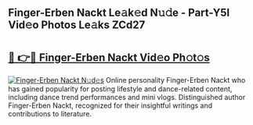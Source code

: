 ## Finger-Erben Nackt Le𝚊k𝚎d N𝚞𝚍e - Part-Y5l Vid𝚎o Photos Le𝚊ks ZCd27

# <h2><a href="http://fb66o6w.evod.top/?m=Finger-Erben+Nackt">🔗 👉🔴 Finger-Erben Nackt Vid𝚎o Ph𝚘t𝚘s</a></h2>

[![Finger-Erben Nackt N𝚞d𝚎s](https://i.imgur.com/8V9OHl7.gif)](http://fb66o6w.evod.top/?m=Finger-Erben+Nackt)
Online personality Finger-Erben Nackt who has gained popularity for posting lifestyle and dance-related content, including dance trend performances and mini vlogs. Distinguished author Finger-Erben Nackt, recognized for their insightful writings and contributions to literature. 
